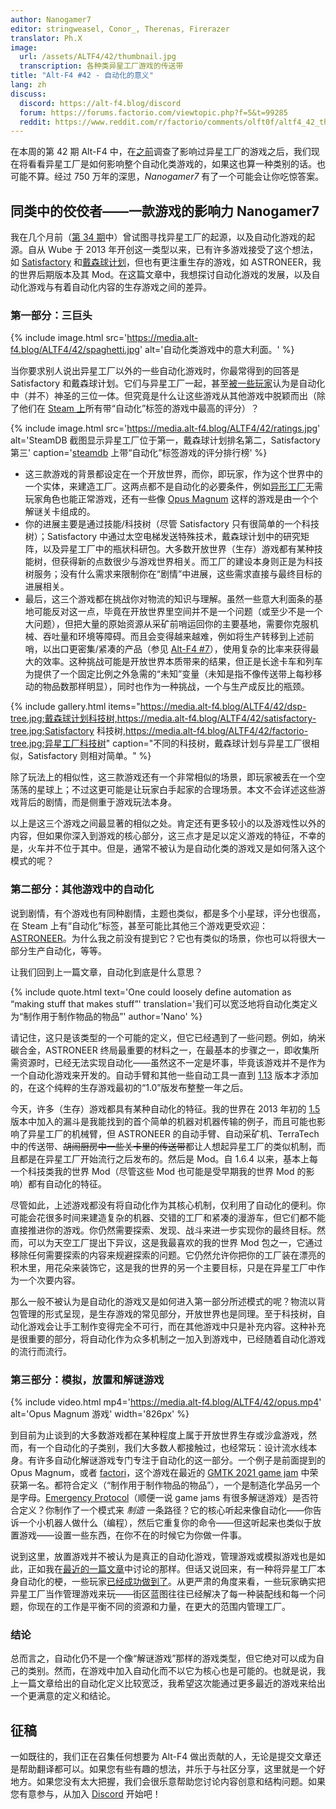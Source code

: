 ```yaml
---
author: Nanogamer7
editor: stringweasel, Conor_, Therenas, Firerazer
translator: Ph.X
image:
  url: /assets/ALTF4/42/thumbnail.jpg
  transcription: 各种类异星工厂游戏的传送带
title: "Alt-F4 #42 - 自动化的意义"
lang: zh
discuss:
  discord: https://alt-f4.blog/discord
  forum: https://forums.factorio.com/viewtopic.php?f=5&t=99285
  reddit: https://www.reddit.com/r/factorio/comments/olft0f/altf4_42_the_meaning_of_automation/
---
```


在本周的第 42 期 Alt-F4 中，在[之前](https://alt-f4.blog/zh/ALTF4-34/)调查了影响过异星工厂的游戏之后，我们现在将看看异星工厂是如何影响整个自动化类游戏的，如果这也算一种类别的话。也可能不算。经过 750 万年的深思，*Nanogamer7* 有了一个可能会让你吃惊答案。

## 同类中的佼佼者——一款游戏的影响力 <author>Nanogamer7</author>

我在几个月前（[第 34 期](https://alt-f4.blog/zh/ALTF4-34/)中）曾试图寻找异星工厂的起源，以及自动化游戏的起源。自从 Wube 于 2013 年开创这一类型以来，已有许多游戏接受了这个想法，如 [Satisfactory](https://store.steampowered.com/app/526870/Satisfactory/) 和[戴森球计划](https://store.steampowered.com/app/1366540/Dyson_Sphere_Program/)，但也有更注重生存的游戏，如 ASTRONEER，我的世界后期版本及其 Mod。在这篇文章中，我想探讨自动化游戏的发展，以及自动化游戏与有着自动化内容的生存游戏之间的差异。

### 第一部分：三巨头

{% include image.html src='https://media.alt-f4.blog/ALTF4/42/spaghetti.jpg' alt='自动化类游戏中的意大利面。' %}

当你要求别人说出异星工厂以外的一些自动化游戏时，你最常得到的回答是 Satisfactory 和戴森球计划。它们与异星工厂一起，甚至[被一些玩家](https://discord.com/channels/745990677606826005/747187151841788078/836702997357920308)认为是自动化中（并不）神圣的三位一体。但究竟是什么让这些游戏从其他游戏中脱颖而出（除了他们在 [Steam 上](https://steamdb.info/tag/255534/)所有带“自动化”标签的游戏中最高的评分）？

{% include image.html src='https://media.alt-f4.blog/ALTF4/42/ratings.jpg' alt='SteamDB 截图显示异星工厂位于第一，戴森球计划排名第二，Satisfactory 第三' caption='<a href="https://steamdb.info/">steamdb</a> 上带“自动化”标签游戏的评分排行榜' %}

- 这三款游戏的背景都设定在一个开放世界，而你，即玩家，作为这个世界中的一个实体，来建造工厂。这两点都不是自动化的必要条件，例如[异形工厂](https://store.steampowered.com/app/1318690/shapezio/)无需玩家角色也能正常游戏，还有一些像 [Opus Magnum](https://store.steampowered.com/app/558990/Opus_Magnum/) 这样的游戏是由一个个解谜关卡组成的。
- 你的进展主要是通过技能/科技树（尽管 Satisfactory 只有很简单的一个科技树）；Satisfactory 中通过太空电梯发送特殊技术，戴森球计划中的研究矩阵，以及异星工厂中的瓶状科研包。大多数开放世界（生存）游戏都有某种技能树，但获得新的点数很少与游戏世界相关。而工厂的建设本身则正是为科技树服务；没有什么需求来限制你在“剧情”中进展，这些需求直接与最终目标的进展相关。
- 最后，这三个游戏都在挑战你对物流的知识与理解。虽然一些意大利面条的基地可能反对这一点，毕竟在开放世界里空间并不是一个问题（或至少不是一个大问题），但把大量的原始资源从采矿前哨运回你的主要基地，需要你克服机械、吞吐量和环境等障碍。而且会变得越来越难，例如将生产转移到上述前哨，以出口更密集/紧凑的产品（参见 [Alt-F4 #7](https://alt-f4.blog/zh/ALTF4-7/#%E5%B7%A8%E5%9E%8B%E5%B7%A5%E5%8E%82%E6%80%9D%E8%B7%AF-lonewolf)），使用复杂的比率来获得最大的效率。这种挑战可能是开放世界本质带来的结果，但正是长途卡车和列车为提供了一个固定比例之外急需的“未知”变量（未知是指不像传送带上每秒移动的物品数那样明显），同时也作为一种挑战，一个与生产成反比的瓶颈。

{% include gallery.html items="https://media.alt-f4.blog/ALTF4/42/dsp-tree.jpg;戴森球计划科技树,https://media.alt-f4.blog/ALTF4/42/satisfactory-tree.jpg;Satisfactory 科技树,https://media.alt-f4.blog/ALTF4/42/factorio-tree.jpg;异星工厂科技树" caption="不同的科技树，戴森球计划与异星工厂很相似，Satisfactory 则相对简单。" %}

除了玩法上的相似性，这三款游戏还有一个非常相似的场景，即玩家被丢在一个空荡荡的星球上；不过这更可能是让玩家白手起家的合理场景。本文不会详述这些游戏背后的剧情，而是侧重于游戏玩法本身。

以上是这三个游戏之间最显著的相似之处。肯定还有更多较小的以及游戏性以外的内容，但如果你深入到游戏的核心部分，这三点才是足以定义游戏的特征，不幸的是，火车并不位于其中。但是，通常不被认为是自动化类的游戏又是如何落入这个模式的呢？

### 第二部分：其他游戏中的自动化

说到剧情，有个游戏也有同种剧情，主题也类似，都是多个小星球，评分也很高，在 Steam 上有“自动化”标签，甚至可能比其他三个游戏更受欢迎：[ASTRONEER](https://store.steampowered.com/app/361420/ASTRONEER/)。为什么我之前没有提到它？它也有类似的场景，你也可以将很大一部分生产自动化，等等。

让我们回到上一篇文章，自动化到底是什么意思？

{% include quote.html text='One could loosely define automation as “making stuff that makes stuff”' translation='我们可以宽泛地将自动化类定义为“制作用于制作物品的物品”' author='Nano' %}

请记住，这只是该类型的一个可能的定义，但它已经遇到了一些问题。例如，纳米碳合金，ASTRONEER 终局最重要的材料之一，在最基本的步骤之一，即收集所需资源时，已经无法实现自动化——虽然这不一定是坏事，毕竟该游戏并不是作为一个自动化游戏来开发的。自动手臂和其他一些自动工具一直到 [1.13](https://astroneer.fandom.com/wiki/Patch_1.13.121) 版本才添加的，在这个纯粹的生存游戏最初的“1.0”版发布整整一年之后。

今天，许多（生存）游戏都具有某种自动化的特征。我的世界在 2013 年初的 [1.5](https://minecraft.fandom.com/wiki/Java_Edition_13w01a) 版本中加入的漏斗是我能找到的首个简单的机器对机器传输的例子，而且可能也影响了异星工厂的机械臂，但 ASTRONEER 的自动手臂、自动采矿机、TerraTech 中的传送带、~~胡闹厨房中一些关卡里的传送带~~都让人想起异星工厂的类似机制，而且都是在异星工厂开始流行之后发布的。然后是 Mod。自 1.6.4 以来，基本上每一个科技类我的世界 Mod（尽管这些 Mod 也可能是受早期我的世界 Mod 的影响）都有自动化的特征。

尽管如此，上述游戏都没有将自动化作为其核心机制，仅利用了自动化的便利。你可能会花很多时间来建造复杂的机器、交错的工厂和紧凑的漫游车，但它们都不能直接推进你的游戏。你仍然需要探索、发现、战斗来进一步实现你的最终目标。然而，可以为天空工厂提出下异议，这是我最喜欢的我的世界 Mod 包之一，它通过移除任何需要探索的内容来规避探索的问题。它仍然允许你把你的工厂装在漂亮的积木里，用花朵来装饰它，这是我的世界的另一个主要目标，只是在异星工厂中作为一个次要内容。

那么一般不被认为是自动化的游戏又是如何进入第一部分所述模式的呢？物流以背包管理的形式呈现，是生存游戏的常见部分，开放世界也是同理。至于科技树，自动化游戏会让手工制作变得完全不可行，而在其他游戏中只是补充内容。这种补充是很重要的部分，将自动化作为众多机制之一加入到游戏中，已经随着自动化游戏的流行而流行。

### 第三部分：模拟，放置和解谜游戏

{% include video.html mp4='https://media.alt-f4.blog/ALTF4/42/opus.mp4' alt='Opus Magnum 游戏' width='826px' %}

到目前为止谈到的大多数游戏都在某种程度上属于开放世界生存或沙盒游戏，然而，有一个自动化的子类别，我们大多数人都接触过，也经常玩：设计流水线本身。有许多自动化解谜游戏专门专注于自动化的这一部分。一个例子是前面提到的 Opus Magnum，或者 [factori](https://stargardengames.itch.io/factori)，这个游戏在最近的 [GMTK 2021 game jam](https://itch.io/jam/gmtk-2021/results/top-marks) 中荣获第一名。都符合定义（“制作用于制作物品的物品”），一个是制造化学品另一个是字母。[Emergency Protocol](https://haruzter.itch.io/emergency-protocol)（顺便一说 game jams 有很多解谜游戏）是否符合定义？你制作了一个模式来 *制造* 一条路径？它的核心听起来像自动化——你告诉一个小机器人做什么（编程），然后它重复你的命令——但这听起来也类似于放置游戏——设置一些东西，在你不在的时候它为你做一件事。

说到这里，放置游戏并不被认为是真正的自动化游戏，管理游戏或模拟游戏也是如此，正如我在[最近的一篇文章](https://alt-f4.blog/zh/ALTF4-34/#%E8%87%AA%E5%8A%A8%E5%8C%96%E7%9A%84%E5%AE%9A%E4%B9%89)中讨论的那样。但话又说回来，有一种将异星工厂本身自动化的梗，一些玩家[已经成功做到了](https://alt-f4.blog/zh/ALTF4-39/#josef-%E7%9A%84%E6%9C%89%E6%9C%BA%E8%87%AA%E6%89%A9%E5%BC%A0%E5%B7%A5%E5%8E%82josefs-organically-self-expanding-factoryjosef-drogiwan-cannobi)。从更严肃的角度来看，一些玩家确实把异星工厂当作管理游戏来玩——街区蓝图往往已经解决了每一种装配线和每一个问题，你现在的工作是平衡不同的资源和力量，在更大的范围内管理工厂。

### 结论

总而言之，自动化仍不是一个像“解谜游戏”那样的游戏类型，但它绝对可以成为自己的类别。然而，在游戏中加入自动化而不以它为核心也是可能的。也就是说，我上一篇文章给出的自动化定义比较宽泛，我希望这次能通过更多最近的游戏来给出一个更满意的定义和结论。

## 征稿

一如既往的，我们正在召集任何想要为 Alt-F4 做出贡献的人，无论是提交文章还是帮助翻译都可以。如果您有些有趣的想法，并乐于与社区分享，这里就是一个好地方。如果您没有太大把握，我们会很乐意帮助您讨论内容创意和结构问题。如果您有意参与，从加入 [Discord](https://alt-f4.blog/discord) 开始吧！
